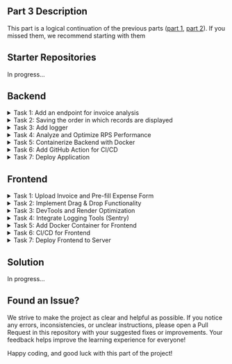 ## Part 3 Description
This part is a logical continuation of the previous parts ([part 1](../part-1/README.md), [part 2](../part-2/README.md)). If you missed them, we recommend starting with them

## Starter Repositories
In progress...
<!-- You can fork these repositories to get started. If you don't find a repository with the stack you need, create a repository yourself
  - [API](https://github.com/petproject-dev/expense-tracker-backend-part-3) - Express.js
  - [UI](https://github.com/petproject-dev/expense-tracker-frontend-part-3) - React -->

## Backend

<details>
<summary>Task 1: Add an endpoint for invoice analysis</summary>

---

**Description:**

You need to create an endpoint that will accept an invoice image in jpg format as input, analyze the data, and return an object to the user.

**Acceptance Criteria:**

- A new endpoint has been created.
- Endpoint validates input data based on file format (jpg) and size (up to 5 Mb).
- The file is not saved anywhere.
- The user receives an error if the file could not be parsed.
- If successful, the user receives a response in the format
- Unit tests added.
```js
{
  name: string,
  amount: number,
  currency?: "USD" | "EUR",
  date: string
}
```

---

</details>

<details>
<summary>Task 2: Saving the order in which records are displayed</summary>

---

**Description:**

Drag & drag functionality will be added to the frontend. It is necessary to provide support for this functionality on the backend.

**Acceptance Criteria:**

- A new field has been added to the `Expenses` model to save the display order of a record.
- Added a new endpoint for updating the order of records.
- Updated endpoint for receiving records. Now the data should be sorted by the order field.

---

</details>

<details>
<summary>Task 3: Add logger</summary>

---

**Description:**

To improve debugging, monitoring, and error tracking, we need to integrate a logging system into the project. The logger should provide different log levels (e.g., info, warn, error, debug) and support structured logging.

**Acceptance Criteria:**

- A logging system has been implemented with support for multiple log levels (e.g., info, warn, error, debug).
- Logs have been structured to include timestamps and relevant contextual information.
- Logging has been added to key application areas, such as API requests, database operations, and error handling.
- A mechanism has been introduced to store logs efficiently, supporting both local and external log management solutions.
- Configuration options have been provided to enable or disable logging in different environments (development, production).
- Unit tests added.
- 
---

</details>

<details>
<summary>Task 4: Analyze and Optimize RPS Performance</summary>

---

**Description:**

To ensure optimal system performance and scalability, an analysis of the existing endpoints has been conducted. The goal was to identify bottlenecks, explore optimization opportunities, and implement improvements. After implementing the solutions, RPS was analyzed again to measure performance gains.

**Acceptance Criteria:**

- Existing endpoints have been analyzed to identify performance bottlenecks.
- Potential optimization techniques (e.g., caching, indexing, query optimization, load balancing, multi threads) have been evaluated and implemented where applicable.
- After optimizations, RPS has been measured again to assess performance improvements.
- A summary report with findings, implemented solutions, and performance comparisons has been created.

---

</details>

<details>
<summary>Task 5: Containerize Backend with Docker</summary>

---

**Description:**

To improve deployment efficiency and maintainability, the backend has been containerized using Docker. The application can now be consistently deployed across different environments with minimal configuration overhead.

**Acceptance Criteria:**

- A Dockerfile has been created and optimized for production use.
- A .dockerignore file has been added to exclude unnecessary files from the image.
- The application runs successfully inside a Docker container.
- Environment variables are managed securely and injected into the container.
- The container has been tested locally to ensure it functions correctly.

---

</details>

<details>
<summary>Task 6: Add GitHub Action for CI/CD</summary>

---

**Description:**

To automate the development workflow, a GitHub Action has been added. This workflow ensures that all necessary checks are performed before merging code changes.

**Acceptance Criteria:**

- A GitHub Action workflow file (`.github/workflows/ci.yml`) has been created.
- The workflow includes the following steps:
  - Run unit and integration tests.
  - Perform type checking.
  - Check code formatting (e.g., Prettier, ESLint).
  - Build the application to ensure there are no compilation errors.
  - Build a Docker container to validate the deployment process.
- The workflow runs automatically on every pull request and push to main.
- Status checks have been integrated into GitHub to prevent merging if tests fail.

---

</details>

<details>
<summary>Task 7: Deploy Application</summary>

---

**Description:**

To make the application available for production use, a deployment pipeline has been set up. The deployment process ensures smooth updates with minimal downtime.

**Acceptance Criteria:**

- The backend application has been deployed to the target environment.
- The deployment process is automated through a CI/CD pipeline.
- Environment variables are securely injected during deployment.
- Monitoring and logging tools have been configured to track application performance.

---

</details>

## Frontend

<details>
<summary>Task 1: Upload Invoice and Pre-fill Expense Form</summary>

---

**Description:**

To streamline the expense creation process, a feature for uploading invoices has been implemented. Users can upload a JPG image (up to 5MB) via a modal, and the backend extracts relevant data to pre-fill the expense form.

**Acceptance Criteria:**

- A "Upload Invoice" button has been added to the sidebar.
- Clicking the button opens a modal window.
- The modal supports drag & drop and file selection.
- Only JPG files up to 5MB are accepted.
- The image is sent to the backend, which returns extracted invoice data.
- The expense form is pre-filled with the received data.
- Proper validation and error handling have been implemented.
- Storybook added.
- Unit tests added.

---

</details>

<details>
<summary>Task 2: Implement Drag & Drop Functionality</summary>

---

**Description:**

Drag & Drop functionality has been added to enhance usability. Users can now interact with expense table records.

**Acceptance Criteria:**

- Drag & Drop functionality has been integrated.
- The system correctly processes dropped elements.
- The previously created API endpoint is used to persist changes.

---

</details>

<details>
<summary>Task 3: DevTools and Render Optimization</summary>

---

**Description:**

To improve application performance, DevTools have been used to analyze and optimize unnecessary re-renders.

**Acceptance Criteria:**

- DevTools for performance analysis (React DevTools, Redux DevTools, why-did-you-render) have been installed.
- Components with excessive re-renders have been identified.
- Unnecessary renders have been optimized using memoization, useCallback, and useMemo where applicable.
- Performance improvements have been verified with updated benchmarks.

---

</details>

<details>
<summary>Task 4: Integrate Logging Tools (Sentry)</summary>

---

**Description:**

To improve error tracking and debugging, logging tools have been integrated into the frontend.

**Acceptance Criteria:**

- Sentry has been integrated for logging errors and performance issues.
- Source maps have been configured for better debugging.
- Global error boundaries have been added to prevent UI crashes.
- Logs include user actions and relevant context for debugging.

---

</details>

<details>
<summary>Task 5: Add Docker Container for Frontend</summary>

---

**Description:**

To ensure consistency across environments, the frontend has been containerized using Docker.

**Acceptance Criteria:**

- A Dockerfile has been created for the frontend.
- A .dockerignore file has been added.
- The application runs successfully inside a Docker container.

---

</details>

<details>
<summary>Task 6: CI/CD for Frontend</summary>

---

**Description:**

A CI/CD pipeline has been added to automate testing, linting, and building of the frontend application.

**Acceptance Criteria:**

- A GitHub Action workflow has been created.
- The workflow includes:
  - Linting and formatting checks.
  - Unit and integration tests execution.
  - Building the frontend application.
  - Building a Docker image for deployment.
- The pipeline runs on pull requests and pushes to main.

---

</details>

<details>
<summary>Task 7: Deploy Frontend to Server</summary>

---

**Description:**

To make the frontend application accessible, an automated deployment pipeline has been set up.

**Acceptance Criteria:**

- The application has been deployed to the target environment.
- The deployment process is automated and triggered by the CI/CD pipeline.
- Environment variables are securely managed.

---

</details>

## Solution
In progress...
<!-- If you've already finished working on this part or are stuck, these repositories might be useful to you.
  - [API](https://github.com/petproject-dev/expense-tracker-backend-part-4) - Express.js
  - [UI](https://github.com/petproject-dev/expense-tracker-frontend-part-4) - React -->

## Found an Issue?
We strive to make the project as clear and helpful as possible. If you notice any errors, inconsistencies, or unclear instructions, please open a Pull Request in this repository with your suggested fixes or improvements. Your feedback helps improve the learning experience for everyone!

Happy coding, and good luck with this part of the project!
